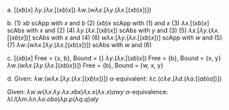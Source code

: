 a. $[(xb)x]$
$\lambda y.(\lambda{x}.[(xb)x])$
$\lambda w.(w\lambda x.[\lambda y.(\lambda{x}.[(xb)x])])$

b. 
(1) $xb$    scApp with $x$ and $b$
(2) $(xb)x$    scApp with (1) and $x$
(3) $\lambda{x}.[(xb)x]$    scAbs with $x$ and (2)
(4) $\lambda y.(\lambda{x}.[(xb)x])$    scAbs with $y$ and (3)
(5) $\lambda x.[\lambda y.(\lambda{x}.[(xb)x])]$    scAbs with $x$ and (4)
(6) $w\lambda x.[\lambda y.(\lambda{x}.[(xb)x])]$    scApp with $w$ and (5)
(7) $\lambda w.(w\lambda x.[\lambda y.(\lambda{x}.[(xb)x])])$    scAbs with $w$ and (6)

c. $[(xb)x]$
Free = {x, b}, Bound = {}
$\lambda y.(\lambda{x}.[(xb)x])$
Free = {b}, Bound = {x, y}
$\lambda w.(w\lambda x.[\lambda y.(\lambda{x}.[(xb)x])])$
Free = {b}, Bound = {w, x, y}

d. 
Given: $\lambda w.(w\lambda x.[\lambda y.(\lambda{x}.[(xb)x])])$
$\alpha$-equivalent: $\lambda c.(c\lambda e.[\lambda d.(\lambda{a}.[(ab)a])])$ 

Given: $\lambda w.w(\lambda x. \lambda y. \lambda x.xbx) \lambda x.x(\lambda x.x) awy$
$\alpha$-equivalence: $\lambda l.l(\lambda m. \lambda n. \lambda o.obo) \lambda p.p(\lambda q.q) aly$
